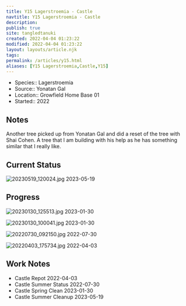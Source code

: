 ```yaml
---
title: Y15 Lagerstroemia - Castle
navtitle: Y15 Lagerstroemia - Castle
description: 
publish: true
site: tangledtanuki
created: 2022-04-04 01:23:22
modified: 2022-04-04 01:23:22
layout: layouts/article.njk
tags:
permalink: /articles/y15.html
aliases: [Y15 Lagerstroemia,Castle,Y15]
---
```


- Species:: Lagerstroemia
- Source:: Yonatan Gal
- Location:: Growfield Home Base 01
- Started:: 2022
## Notes 

Another tree picked up from Yonatan Gal and did a reset of the tree with Shai Cohen. A tree that I am building with his help as he has something similar that I really like.

## Current Status

![20230519_120024.jpg](/img/20230519_120024.jpg)
2023-05-19

## Progress

![20230130_125513.jpg](/img/20230130_125513.jpg)
2023-01-30

![20230130_100041.jpg](/img/20230130_100041.jpg)
2023-01-30

![20220730_092150.jpg](/img/20220730_092150.jpg)
2022-07-30

![20220403_175734.jpg](/img/20220403_175734.jpg)
2022-04-03

## Work Notes

- Castle Repot 2022-04-03
- Castle Summer Status 2022-07-30
- Castle Spring Clean 2023-01-30
- Castle Summer Cleanup 2023-05-19

